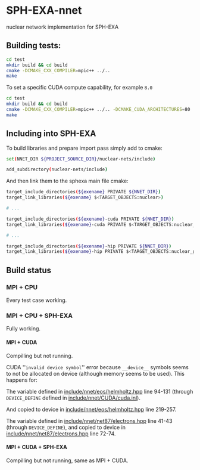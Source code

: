 # SPH-EXA-nnet
nuclear network implementation for SPH-EXA

## Building tests:

```bash
cd test
mkdir build && cd build
cmake -DCMAKE_CXX_COMPILER=mpic++ ../..
make
```

To set a specific CUDA compute capability, for example `8.0`

```bash
cd test
mkdir build && cd build
cmake -DCMAKE_CXX_COMPILER=mpic++ ../.. -DCMAKE_CUDA_ARCHITECTURES=80
make
```

## Including into SPH-EXA

To build libraries and prepare import pass simply add to cmake:

```bash
set(NNET_DIR ${PROJECT_SOURCE_DIR}/nuclear-nets/include)

add_subdirectory(nuclear-nets/include)
```

And then link them to the sphexa main file cmake:

```bash
target_include_directories(${exename} PRIVATE ${NNET_DIR})
target_link_libraries(${exename} $<TARGET_OBJECTS:nuclear>)

# ...

target_include_directories(${exename}-cuda PRIVATE ${NNET_DIR})
target_link_libraries(${exename}-cuda PRIVATE $<TARGET_OBJECTS:nuclear_gpu> $<TARGET_OBJECTS:nuclear_net_gpu>)

# ...

target_include_directories(${exename}-hip PRIVATE ${NNET_DIR})
target_link_libraries(${exename}-hip PRIVATE $<TARGET_OBJECTS:nuclear_gpu> $<TARGET_OBJECTS:nuclear_net_gpu>)
```

## Build status

### MPI + CPU

Every test case working.

### MPI + CPU + SPH-EXA

Fully working.

#### MPI + CUDA

Compilling but not running.

CUDA ''`invalid device symbol`'' error because `__device__` symbols seems to not be allocated on device (although memory seems to be used). This happens for:

The variable defined in [include/nnet/eos/helmholtz.hpp](./include/nnet/eos/helmholtz.hpp) line 94-131 (through `DEVICE_DEFINE` defined in [include/nnet/CUDA/cuda.inl](./include/nnet/CUDA/cuda.inl)).

And copied to device in [include/nnet/eos/helmholtz.hpp](./include/nnet/eos/helmholtz.hpp) line 219-257.

The variable defined in [include/nnet/net87/electrons.hpp](./include/nnet/net87/electrons.hpp) line 41-43 (through `DEVICE_DEFINE`), and copied to device in [include/nnet/net87/electrons.hpp](./include/nnet/net87/electrons.hpp) line 72-74.

#### MPI + CUDA + SPH-EXA

Compilling but not running, same as MPI + CUDA.